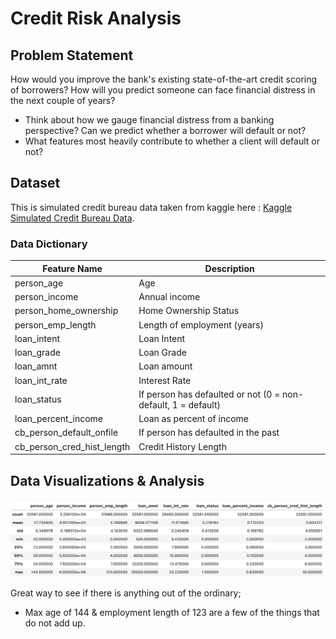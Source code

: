 # Credit Risk Analysis

## Problem Statement

How would you improve the bank's existing state-of-the-art credit scoring of borrowers? How will you predict someone can face financial distress in the next couple of years?
* Think about how we gauge financial distress from a banking perspective?  Can we predict whether a borrower will default or not?
* What features most heavily contribute to whether a client will default or not?

## Dataset

This is simulated credit bureau data taken from kaggle here : [Kaggle Simulated Credit Bureau Data](https://www.kaggle.com/datasets/laotse/credit-risk-dataset).

### Data Dictionary
| Feature Name               | Description                                                   |
|----------------------------|---------------------------------------------------------------|
| person_age                 | Age                                                           |
| person_income              | Annual income                                                 |
| person_home_ownership      | Home Ownership Status                                         |
| person_emp_length          | Length of employment (years)                                  |
| loan_intent                | Loan Intent                                                   |
| loan_grade                 | Loan Grade                                                    |
| loan_amnt                  | Loan amount                                                   |
| loan_int_rate              | Interest Rate                                                 |
| loan_status                | If person has defaulted or not (0 = non-default, 1 = default) |
| loan_percent_income        | Loan as percent of income                                     |
| cb_person_default_onfile   | If person has defaulted in the past                           |
| cb_person_cred_hist_length | Credit History Length                                         |


## Data Visualizations & Analysis

![Aggregations!](./images/aggregations.png "Aggregations")

Great way to see if there is anything out of the ordinary;
* Max  age of 144 & employment length of 123 are a few of the things that do not add up.  
